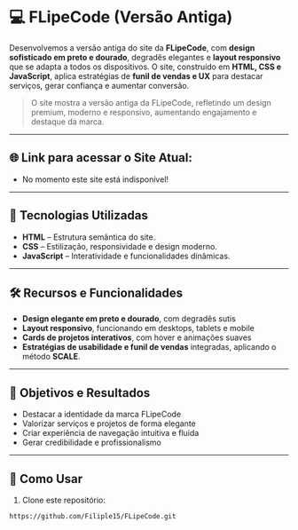 # 💻 FLipeCode (Versão Antiga)

Desenvolvemos a versão antiga do site da **FLipeCode**, com **design sofisticado em preto e dourado**, degradês elegantes e **layout responsivo** que se adapta a todos os dispositivos. O site, construído em **HTML, CSS e JavaScript**, aplica estratégias de **funil de vendas e UX** para destacar serviços, gerar confiança e aumentar conversão.

 > O site mostra a versão antiga da FLipeCode, refletindo um design premium, moderno e responsivo, aumentando engajamento e destaque da marca. 

---

##  🌐 Link para acessar o Site Atual:

- No momento este site está indisponível!

---

## 🌟 Tecnologias Utilizadas

- **HTML** – Estrutura semântica do site.  
- **CSS** – Estilização, responsividade e design moderno.  
- **JavaScript** – Interatividade e funcionalidades dinâmicas.  

---

## 🛠 Recursos e Funcionalidades

- **Design elegante em preto e dourado**, com degradês sutis  
- **Layout responsivo**, funcionando em desktops, tablets e mobile  
- **Cards de projetos interativos**, com hover e animações suaves  
- **Estratégias de usabilidade e funil de vendas** integradas, aplicando o método **SCALE**.  

---

## 🎯 Objetivos e Resultados

- Destacar a identidade da marca FLipeCode  
- Valorizar serviços e projetos de forma elegante  
- Criar experiência de navegação intuitiva e fluida  
- Gerar credibilidade e profissionalismo  

---

## 📌 Como Usar

1. Clone este repositório:  
```bash
https://github.com/Filiple15/FLipeCode.git
```




